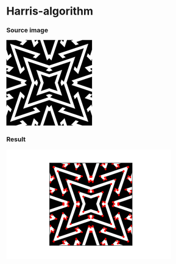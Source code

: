 # Harris-algorithm
### Source image
![alt tag](https://github.com/matyusha/Harris-algorithm/blob/main/input.png "Source image")​

### Result
![alt tag](https://github.com/matyusha/Harris-algorithm/blob/main/output.png "Result image")​
